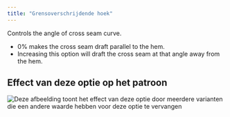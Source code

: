```yaml
---
title: "Grensoverschrijdende hoek"
---
```


Controls the angle of cross seam curve.

- 0% makes the cross seam draft parallel to the hem.
- Increasing this option will draft the cross seam at that angle away from the hem.

## Effect van deze optie op het patroon

![Deze afbeelding toont het effect van deze optie door meerdere varianten die een andere waarde hebben voor deze optie te vervangen](titan_crossseamcurveangle_sample.svg "Effect van deze optie op het patroon")
